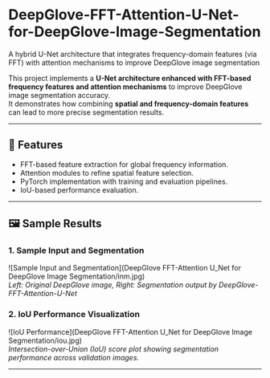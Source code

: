 # DeepGlove-FFT-Attention-U-Net-for-DeepGlove-Image-Segmentation
A hybrid U-Net architecture that integrates frequency-domain features (via FFT) with attention mechanisms to improve DeepGlove image segmentation

This project implements a **U-Net architecture enhanced with FFT-based frequency features and attention mechanisms** to improve DeepGlove image segmentation accuracy.  
It demonstrates how combining **spatial and frequency-domain features** can lead to more precise segmentation results.  

---

## 🔑 Features
- FFT-based feature extraction for global frequency information.  
- Attention modules to refine spatial feature selection.  
- PyTorch implementation with training and evaluation pipelines.  
- IoU-based performance evaluation.  

---

## 🖼️ Sample Results

### 1. Sample Input and Segmentation
![Sample Input and Segmentation](DeepGlove FFT-Attention U_Net for DeepGlove Image Segmentation/inm.jpg)  
*Left: Original DeepGlove image, Right: Segmentation output by DeepGlove-FFT-Attention-U-Net*

### 2. IoU Performance Visualization
![IoU Performance](DeepGlove FFT-Attention U_Net for DeepGlove Image Segmentation/iou.jpg)  
*Intersection-over-Union (IoU) score plot showing segmentation performance across validation images.*

---


